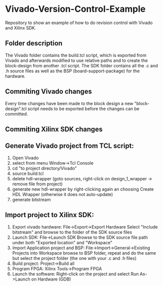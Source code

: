 # Vivado-Version-Control-Example
Repository to show an example of how to do revision control with Vivado and Xilinx SDK.

## Folder description
The Vivado folder contains the build.tcl script, which is exported from Vivado and afterwards modified to use relative paths and to create the block-design from another .tcl script.
The SDK folder contains all the .c and .h source files as well as the BSP (board-support-package) for the hardware.

## Commiting Vivado changes
Every time changes have been made to the block design a new "block-design".tcl script needs to be exported before the changes can be committed.

## Commiting Xilinx SDK changes

## Generate Vivado project from TCL script:
1. Open Vivado
2. select from menu Window->Tcl Console
3. cd "to project directory/Vivado"
4. source build.tcl
5. delete hdl-wrapper (goto sources, right-click on design_1_wrapper -> remove file from project)
6. generate new hdl-wrapper by right-clicking again an choosing Create HDL Wrapper (otherwise it does not auto-update)
7. generate bitstream

## Import project to Xilinx SDK:
1. Export vivado hardware: File->Export->Export Hardware
   Select "Include bitstream" and browse to the folder of the SDK source files
2. Launch SDK: File->Launch SDK
   Browse to the SDK source file path under both "Exported location" and "Workspace"
3. Import Application project and BSP: File->Import->General->Existing Projects into Workspace
   browse to BSP folder, repeat and do the same but select the project folder (the one with your .c and .h files)
4. Build project: Project->Build all
5. Program FPGA: Xilinx Tools->Program FPGA
6. Launch the software: Right-click on the project and select Run As->Launch on Hardware (GDB)
